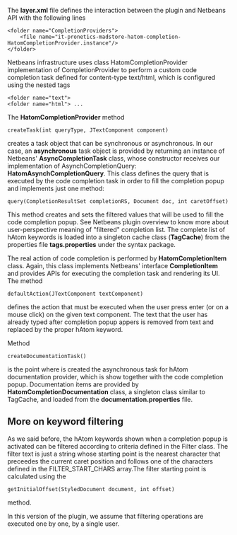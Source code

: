 The **layer.xml** file defines the interaction between the plugin and Netbeans API with the following lines

```
<folder name="CompletionProviders">
    <file name="it-pronetics-madstore-hatom-completion-HatomCompletionProvider.instance"/>
</folder>
```

Netbeans infrastructure uses class HatomCompletionProvider implementation of CompletionProvider to perform a custom code completion task defined for content-type text/html, which is configured using the nested tags

```
<folder name="text">
<folder name="html"> ...
```

The **HatomCompletionProvider** method

```
createTask(int queryType, JTextComponent component)
```

creates a task object that can be synchronous or asynchronous. In our case, an **asynchronous** task object is provided by returning an instance of Netbeans' **AsyncCompletionTask** class, whose constructor receives our implementation of AsynchCompletionQuery: **HatomAsynchCompletionQuery**. This class defines the query that is executed by the code completion task in order to fill the completion popup and implements just one method:

```
query(CompletionResultSet completionRS, Document doc, int caretOffset)
```

This method creates and sets the filtered values that will be used to fill the code completion popup. See Netbeans plugin overview to know more about user-perspective meaning of "filtered" completion list. The complete list of hAtom keywords is loaded into a singleton cache class (**TagCache**) from the properties file **tags.properties** under the syntax package.

The real action of code completion is performed by **HatomCompletionItem** class. Again, this class implements Netbeans' interface **CompletionItem** and provides APIs for executing the completion task and rendering its UI. The method

```
defaultAction(JTextComponent textComponent)
```

defines the action that must be executed when the user press enter (or on a mouse click) on the given text component.
The text that the user has already typed after completion popup appers is removed from text and replaced by the proper hAtom keyword.

Method

```
createDocumentationTask()
```

is the point where is created the asynchronous task for hAtom documentation provider, which is show together with the code completion popup. Documentation items are provided by **HatomCompletionDocumentation** class, a singleton class similar to TagCache, and loaded from the **documentation.properties** file.

## More on keyword filtering ##
As we said before, the hAtom keywords shown when a completion popup is activated can be filtered according to criteria defined in the Filter class. The filter text is just a string whose starting point is  the nearest character that preceedes the current caret position and follows one of the characters defined in the FILTER\_START\_CHARS array.The filter starting point is calculated using the

```
getInitialOffset(StyledDocument document, int offset)
```

method.

In this version of the plugin, we assume that filtering operations are executed one by one, by a single user.